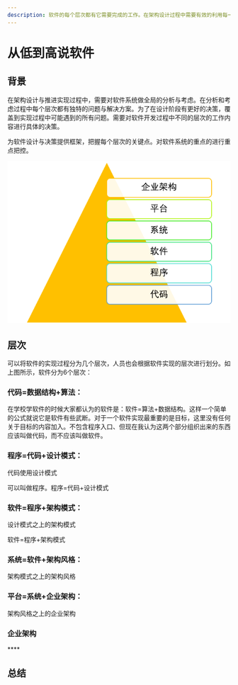 ```yaml
---
description: 软件的每个层次都有它需要完成的工作。在架构设计过程中需要有效的利用每一层的能力，并对遇到的问题确定使用那层的解决方案来解决问题。
---
```


# 从低到高说软件

## 背景

在架构设计与推进实现过程中，需要对软件系统做全局的分析与考虑。在分析和考虑过程中每个层次都有独特的问题与解决方案。为了在设计阶段有更好的决策，覆盖到实现过程中可能遇到的所有问题。需要对软件开发过程中不同的层次的工作内容进行具体的决策。

为软件设计与决策提供框架，把握每个层次的关键点。对软件系统的重点的进行重点把控。​

![](.gitbook/assets/tu-pian-%20%282%29.png)

## 层次

可以将软件的实现过程分为几个层次，人员也会根据软件实现的层次进行划分。如上图所示，软件分为6个层次：

### **代码=数据结构+算法：**

在学校学软件的时候大家都认为的软件是：软件=算法+数据结构。这样一个简单的公式就说它是软件有些武断。对于一个软件实现最重要的是目标，这里没有任何关于目标的内容加入。不包含程序入口、但现在我认为这两个部分组织出来的东西应该叫做代码，而不应该叫做软件。

### **程序=代码+设计模式：**

代码使用设计模式

可以叫做程序。程序=代码+设计模式

### **软件=程序+架构模式：**

设计模式之上的架构模式

软件=程序+架构模式

### **系统=软件+架构风格：**

架构模式之上的架构风格

### **平台=系统+企业架构：**

架构风格之上的企业架构

### **企业架构**

\*\*\*\*

## 总结



